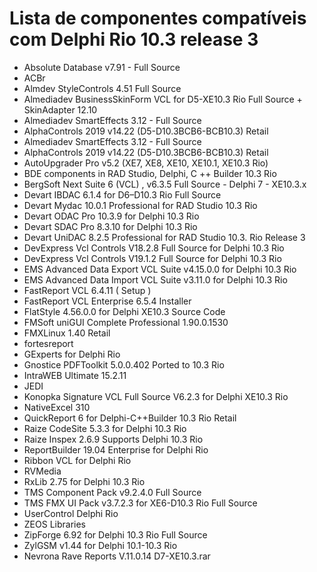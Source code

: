 # Lista de componentes compatíveis com Delphi Rio 10.3 release 3


* Absolute Database v7.91 - Full Source
* ACBr
* Almdev StyleControls 4.51 Full Source
* Almediadev BusinessSkinForm VCL for D5-XE10.3 Rio Full Source + SkinAdapter 12.10
* Almediadev SmartEffects 3.12 - Full Source
* AlphaControls 2019 v14.22 (D5-D10.3BCB6-BCB10.3) Retail
* Almediadev SmartEffects 3.12 - Full Source
* AlphaControls 2019 v14.22 (D5-D10.3BCB6-BCB10.3) Retail
* AutoUpgrader Pro v5.2 (XE7, XE8, XE10, XE10.1, XE10.3 Rio)
* BDE components in RAD Studio, Delphi, C ++ Builder 10.3 Rio
* BergSoft Next Suite 6 (VCL) , v6.3.5 Full Source - Delphi 7 - XE10.3.x
* Devart IBDAC 6.1.4 for D6–D10.3 Rio Full Source
* Devart Mydac 10.0.1 Professional for RAD Studio 10.3 Rio
* Devart ODAC Pro 10.3.9 for Delphi 10.3 Rio
* Devart SDAC Pro 8.3.10 for Delphi 10.3 Rio
* Devart UniDAC 8.2.5 Professional for RAD Studio 10.3. Rio Release 3
* DevExpress Vcl Controls V18.2.8 Full Source for Delphi 10.3 Rio
* DevExpress Vcl Controls V19.1.2 Full Source for Delphi 10.3 Rio
* EMS Advanced Data Export VCL Suite v4.15.0.0 for Delphi 10.3 Rio
* EMS Advanced Data Import VCL Suite v3.11.0 for Delphi 10.3 Rio
* FastReport VCL 6.4.11 ( Setup )
* FastReport VCL Enterprise 6.5.4 Installer
* FlatStyle 4.56.0.0 for Delphi XE10.3 Source Code
* FMSoft uniGUI Complete Professional 1.90.0.1530
* FMXLinux 1.40 Retail
* fortesreport
* GExperts for Delphi Rio
* Gnostice PDFToolkit 5.0.0.402 Ported to 10.3 Rio
* IntraWEB Ultimate 15.2.11
* JEDI
* Konopka Signature VCL Full Source V6.2.3 for Delphi XE10.3 Rio
* NativeExcel 310
* QuickReport 6 for Delphi-C++Builder 10.3 Rio Retail
* Raize CodeSite 5.3.3 for Delphi 10.3 Rio
* Raize Inspex 2.6.9 Supports Delphi 10.3 Rio
* ReportBuilder 19.04 Enterprise for Delphi Rio
* Ribbon VCL for Delphi Rio
* RVMedia
* RxLib 2.75 for Delphi 10.3 Rio
* TMS Component Pack v9.2.4.0 Full Source
* TMS FMX UI Pack v3.7.2.3  for XE6-D10.3 Rio Full Source
* UserControl Delphi Rio
* ZEOS Libraries
* ZipForge 6.92 for Delphi 10.3 Rio Full Source
* ZylGSM v1.44 for Delphi 10.1-10.3 Rio
* Nevrona Rave Reports V.11.0.14 D7-XE10.3.rar
